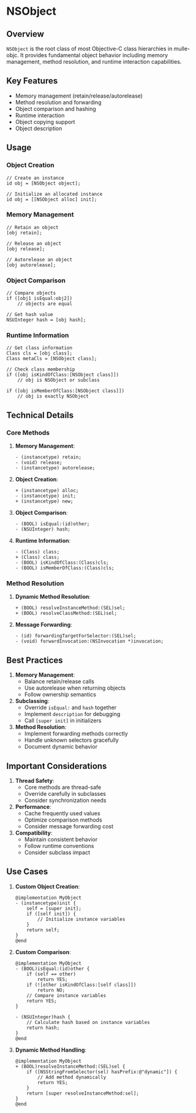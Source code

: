 # NSObject

## Overview

`NSObject` is the root class of most Objective-C class hierarchies in
mulle-objc. It provides fundamental object behavior including memory
management, method resolution, and runtime interaction capabilities.

## Key Features

-   Memory management (retain/release/autorelease)
-   Method resolution and forwarding
-   Object comparison and hashing
-   Runtime interaction
-   Object copying support
-   Object description

## Usage

### Object Creation

``` objc
// Create an instance
id obj = [NSObject object];

// Initialize an allocated instance
id obj = [[NSObject alloc] init];
```

### Memory Management

``` objc
// Retain an object
[obj retain];

// Release an object
[obj release];

// Autorelease an object
[obj autorelease];
```

### Object Comparison

``` objc
// Compare objects
if ([obj1 isEqual:obj2])
    // objects are equal

// Get hash value
NSUInteger hash = [obj hash];
```

### Runtime Information

``` objc
// Get class information
Class cls = [obj class];
Class metaCls = [NSObject class];

// Check class membership
if ([obj isKindOfClass:[NSObject class]])
    // obj is NSObject or subclass

if ([obj isMemberOfClass:[NSObject class]])
    // obj is exactly NSObject
```

## Technical Details

### Core Methods

1.  **Memory Management**:

    ``` objc
    - (instancetype) retain;
    - (void) release;
    - (instancetype) autorelease;
    ```

2.  **Object Creation**:

    ``` objc
    + (instancetype) alloc;
    - (instancetype) init;
    + (instancetype) new;
    ```

3.  **Object Comparison**:

    ``` objc
    - (BOOL) isEqual:(id)other;
    - (NSUInteger) hash;
    ```

4.  **Runtime Information**:

    ``` objc
    - (Class) class;
    + (Class) class;
    - (BOOL) isKindOfClass:(Class)cls;
    - (BOOL) isMemberOfClass:(Class)cls;
    ```

### Method Resolution

1.  **Dynamic Method Resolution**:

    ``` objc
    + (BOOL) resolveInstanceMethod:(SEL)sel;
    + (BOOL) resolveClassMethod:(SEL)sel;
    ```

2.  **Message Forwarding**:

    ``` objc
    - (id) forwardingTargetForSelector:(SEL)sel;
    - (void) forwardInvocation:(NSInvocation *)invocation;
    ```

## Best Practices

1.  **Memory Management**:
    -   Balance retain/release calls
    -   Use autorelease when returning objects
    -   Follow ownership semantics
2.  **Subclassing**:
    -   Override `isEqual:` and `hash` together
    -   Implement `description` for debugging
    -   Call `[super init]` in initializers
3.  **Method Resolution**:
    -   Implement forwarding methods correctly
    -   Handle unknown selectors gracefully
    -   Document dynamic behavior

## Important Considerations

1.  **Thread Safety**:
    -   Core methods are thread-safe
    -   Override carefully in subclasses
    -   Consider synchronization needs
2.  **Performance**:
    -   Cache frequently used values
    -   Optimize comparison methods
    -   Consider message forwarding cost
3.  **Compatibility**:
    -   Maintain consistent behavior
    -   Follow runtime conventions
    -   Consider subclass impact

## Use Cases

1.  **Custom Object Creation**:

    ``` objc
    @implementation MyObject
    - (instancetype)init {
        self = [super init];
        if ([self init]) {
            // Initialize instance variables
        }
        return self;
    }
    @end
    ```

2.  **Custom Comparison**:

    ``` objc
    @implementation MyObject
    - (BOOL)isEqual:(id)other {
        if (self == other)
            return YES;
        if (![other isKindOfClass:[self class]])
            return NO;
        // Compare instance variables
        return YES;
    }

    - (NSUInteger)hash {
        // Calculate hash based on instance variables
        return hash;
    }
    @end
    ```

3.  **Dynamic Method Handling**:

    ``` objc
    @implementation MyObject
    + (BOOL)resolveInstanceMethod:(SEL)sel {
        if ([NSStringFromSelector(sel) hasPrefix:@"dynamic"]) {
            // Add method dynamically
            return YES;
        }
        return [super resolveInstanceMethod:sel];
    }
    @end
    ```
